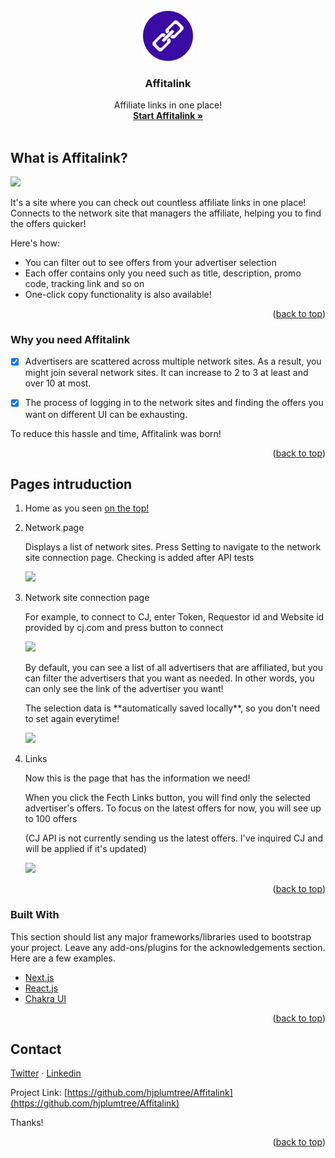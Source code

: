 <div id="top"></div>

<!-- PROJECT LOGO -->
<br />
<div align="center">
  <a href="https://github.com/hjplumtree/Affitalink">
    <img src="https://github.com/hjplumtree/Affitalink/blob/main/public/logo.svg" alt="Logo" width="80" height="80">
  </a>

  <h3 align="center">Affitalink</h3>

  <p align="center">
    Affiliate links in one place!
    <br />
    <a href="https://affitalink.com/"><strong>Start Affitalink »</strong></a>
    <br />
    <br />

  </p>
</div>

<!-- ABOUT THE PROJECT -->
## What is Affitalink?

<img src="https://user-images.githubusercontent.com/8123797/167623292-06d219b8-5e2e-4f2c-91d9-ab66d7abb81c.png" />

It's a site where you can check out countless affiliate links in one place! Connects to the network site that managers the affiliate, helping you to find the offers quicker!

Here's how:
* You can filter out to see offers from your advertiser selection
* Each offer contains only you need such as title, description, promo code, tracking link and so on
* One-click copy functionality is also available!

<p align="right">(<a href="#top">back to top</a>)</p>



### Why you need Affitalink

- [x] Advertisers are scattered across multiple network sites. As a result, you might join several network sites. It can increase to 2 to 3 at least and over 10 at most.

- [x] The process of logging in to the network sites and finding the offers you want on different UI can be exhausting.

To reduce this hassle and time, Affitalink was born!

<p align="right">(<a href="#top">back to top</a>)</p>



## Pages intruduction

1. Home as you seen <a href="#top">on the top!</a>

2. Network page
   <p>Displays a list of network sites.
   Press Setting to navigate to the network site connection page.
   Checking is added after API tests</p>
   <img src="https://user-images.githubusercontent.com/8123797/167623614-9dd3e306-b4fd-4cc4-abad-1263732af47d.png" width="500" />
   <br />
   
3. Network site connection page
   <p>For example, to connect to CJ, enter Token, Requestor id and Website id provided by cj.com and press button to connect</p>
   <img src="https://user-images.githubusercontent.com/8123797/167628516-555281d6-4cc4-4fd1-a939-06bc753a00ae.png" width="500" />
   <br />

   <p>By default, you can see a list of all advertisers that are affiliated, but you can filter the advertisers that you want as needed. In other words, you can only see the link of the advertiser you want!</p>
   <p>The selection data is **automatically saved locally**, so you don't need to set again everytime!</p>
   <img src="https://user-images.githubusercontent.com/8123797/167623608-8cc70496-35b2-4288-a817-36a214b9057b.png" width="500" />
   <br />
4. Links
   <p>Now this is the page that has the information we need!</p>
   <p>When you click the Fecth Links button, you will find only the selected advertiser's offers. To focus on the latest offers for now, you will see up to 100 offers</p>
   
   <p>(CJ API is not currently sending us the latest offers. I've inquired CJ and will be applied if it's updated)  </p>
   <img src="https://user-images.githubusercontent.com/8123797/167623612-1935e667-0bea-4a41-a027-97c577f5c6d5.png" width="500" />
   <br />
   
<p align="right">(<a href="#top">back to top</a>)</p>





### Built With

This section should list any major frameworks/libraries used to bootstrap your project. Leave any add-ons/plugins for the acknowledgements section. Here are a few examples.

* [Next.js](https://nextjs.org/)
* [React.js](https://reactjs.org/)
* [Chakra UI](https://chakra-ui.com/)

<p align="right">(<a href="#top">back to top</a>)</p>




<!-- CONTACT -->
## Contact

<p>
  <a href="https://twitter.com/hjplumtree">Twitter</a>
  ·
  <a href="https://www.linkedin.com/in/hjplumtree">Linkedin</a>
</p>

Project Link: [https://github.com/hjplumtree/Affitalink](https://github.com/hjplumtree/Affitalink)

Thanks!

<p align="right">(<a href="#top">back to top</a>)</p>



